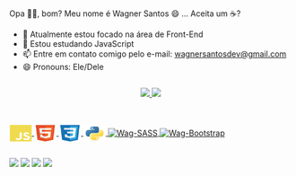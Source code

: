 Opa 👋🏾, bom? Meu nome é Wagner Santos 😄 ... Aceita um ☕?

- 🔭 Atualmente estou focado na área de Front-End
- 🌱 Estou estudando JavaScript
- 📫 Entre em contato comigo pelo e-mail: wagnersantosdev@gmail.com
- 😄 Pronouns: Ele/Dele

##

<div align="center">
  <a href="https://github.com/wagsnt">
  <img height="180em" src="https://github-readme-stats.vercel.app/api?username=wagsnt&show_icons=true&theme=github_dark&include_all_commits=true&count_private=true"/>
  <img height="180em" src="https://github-readme-stats.vercel.app/api/top-langs/?username=wagsnt&layout=compact&langs_count=7&theme=github_dark"/>
</div>

  ##

  <div style="display: inline_block"><br>
  <img align="center" alt="Rafa-Js" height="30" width="40" src="https://raw.githubusercontent.com/devicons/devicon/master/icons/javascript/javascript-plain.svg">
  <img align="center" alt="Wag-HTML" height="30" width="40" src="https://raw.githubusercontent.com/devicons/devicon/master/icons/html5/html5-original.svg">
  <img align="center" alt="Wag-CSS" height="30" width="40" src="https://raw.githubusercontent.com/devicons/devicon/master/icons/css3/css3-original.svg">
  <img align="center" alt="Wag-Python" height="30" width="40" src="https://raw.githubusercontent.com/devicons/devicon/master/icons/python/python-original.svg">
  <img align="center" alt="Wag-SASS" height="30" width="40" src="https://cdn.jsdelivr.net/gh/devicons/devicon/icons/sass/sass-original.svg">
  <img align="center" alt="Wag-Bootstrap" height="30" width="40" src="https://cdn.jsdelivr.net/gh/devicons/devicon/icons/bootstrap/bootstrap-original.svg">
</div>

  ##

  <div> 
  <a href="https://www.instagram.com/wagsnt/" target="_blank"><img src="https://img.shields.io/badge/-Instagram-%23E4405F?style=for-the-badge&logo=instagram&logoColor=white" target="_blank"></a>
 <a href="https://discord.gg/wagxzStdcR" target="_blank"><img src="https://img.shields.io/badge/Discord-7289DA?style=for-the-badge&logo=discord&logoColor=white" target="_blank"></a> 
  <a href = "mailto:wagnersantosdev@gmail.com"><img src="https://img.shields.io/badge/-Gmail-%23333?style=for-the-badge&logo=gmail&logoColor=white" target="_blank"></a>
  <a href="https://www.linkedin.com/in/wagner-santos-303251247/" target="_blank"><img src="https://img.shields.io/badge/-LinkedIn-%230077B5?style=for-the-badge&logo=linkedin&logoColor=white" target="_blank"></a> 
  </div>
